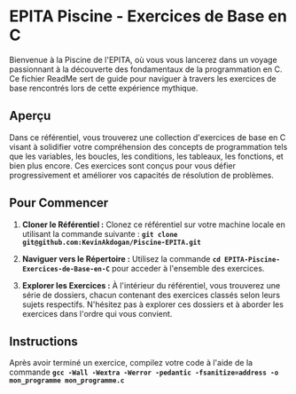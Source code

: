 # EPITA Piscine - Exercices de Base en C

Bienvenue à la Piscine de l'EPITA, où vous vous lancerez dans un voyage passionnant à la découverte des fondamentaux de la programmation en C. Ce fichier ReadMe sert de guide pour naviguer à travers les exercices de base rencontrés lors de cette expérience mythique.

## Aperçu
Dans ce référentiel, vous trouverez une collection d'exercices de base en C visant à solidifier votre compréhension des concepts de programmation tels que les variables, les boucles, les conditions, les tableaux, les fonctions, et bien plus encore. Ces exercices sont conçus pour vous défier progressivement et améliorer vos capacités de résolution de problèmes.

## Pour Commencer
1. **Cloner le Référentiel :**
   Clonez ce référentiel sur votre machine locale en utilisant la commande suivante : **`git clone git@github.com:KevinAkdogan/Piscine-EPITA.git`**

2. **Naviguer vers le Répertoire :**
   Utilisez la commande **`cd EPITA-Piscine-Exercices-de-Base-en-C`** pour acceder à l'ensemble des exercices.

3. **Explorer les Exercices :**
À l'intérieur du référentiel, vous trouverez une série de dossiers, chacun contenant des exercices classés selon leurs sujets respectifs. N'hésitez pas à explorer ces dossiers et à aborder les exercices dans l'ordre qui vous convient.

## Instructions
Après avoir terminé un exercice, compilez votre code à l'aide de la commande **`gcc -Wall -Wextra -Werror -pedantic -fsanitize=address -o mon_programme mon_programme.c`**
